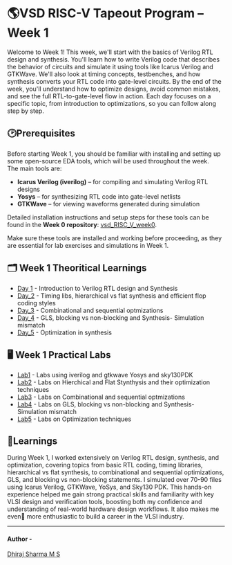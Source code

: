 # 🌎VSD RISC-V Tapeout Program – Week 1 

Welcome to Week 1! This week, we'll start with the basics of Verilog RTL design and synthesis. You'll learn how to write Verilog code that describes the behavior of circuits and simulate it using tools like Icarus Verilog and GTKWave. We'll also look at timing concepts, testbenches, and how synthesis converts your RTL code into gate-level circuits. By the end of the week, you'll understand how to optimize designs, avoid common mistakes, and see the full RTL-to-gate-level flow in action. Each day focuses on a specific topic, from introduction to optimizations, so you can follow along step by step.

## 🕑Prerequisites 

Before starting Week 1, you should be familiar with installing and setting up some open-source EDA tools, which will be used throughout the week.  
The main tools are:  
- **Icarus Verilog (iverilog)** – for compiling and simulating Verilog RTL designs  
- **Yosys** – for synthesizing RTL code into gate-level netlists  
- **GTKWave** – for viewing waveforms generated during simulation

Detailed installation instructions and setup steps for these tools can be found in the **Week 0 repository**:  [vsd_RISC_V_week0](https://github.com/Dhiraj4-alt/vsd_RISC_V_week0).  

Make sure these tools are installed and working before proceeding, as they are essential for lab exercises and simulations in Week 1.

## 🗂 Week 1 Theoritical Learnings

- [Day 1](https://github.com/Dhiraj4-alt/vsd_RISC_V_week1/tree/Day1) - Introduction to Verilog RTL design and Synthesis
- [Day_2](https://github.com/Dhiraj4-alt/vsd_RISC_V_week1/tree/Day2) - Timing libs, hierarchical vs flat synthesis and efficient flop coding styles
- [Day_3](https://github.com/Dhiraj4-alt/vsd_RISC_V_week1/tree/Day3) - Combinational and sequential optmizations
- [Day_4](https://github.com/Dhiraj4-alt/vsd_RISC_V_week1/tree/Day4) - GLS, blocking vs non-blocking and Synthesis- Simulation mismatch
- [Day_5](https://github.com/Dhiraj4-alt/vsd_RISC_V_week1/tree/Day5) - Optimization in synthesis


## 🖥 Week 1 Practical Labs 
- [Lab1](https://github.com/Dhiraj4-alt/vsd_RISC_V_week1/tree/day1_Labs) - Labs using iverilog and gtkwave Yosys and sky130PDK
- [Lab2](https://github.com/Dhiraj4-alt/vsd_RISC_V_week1/tree/day2_Labs) - Labs on Hierchical and Flat Stynthysis and their optimization techniques
- [Lab3](https://github.com/Dhiraj4-alt/vsd_RISC_V_week1/tree/day3_Labs) - Labs on Combinational and sequential optmizations 
- [Lab4](https://github.com/Dhiraj4-alt/vsd_RISC_V_week1/tree/day4_Labs) - Labs on GLS, blocking vs non-blocking and Synthesis- Simulation mismatch
- [Lab5](https://github.com/Dhiraj4-alt/vsd_RISC_V_week1/tree/day5_Labs) - Labs on Optimization techniques


## 📝Learnings


During Week 1, I worked extensively on Verilog RTL design, synthesis, and optimization, covering topics from basic RTL coding, timing libraries, hierarchical vs flat synthesis, to combinational and sequential optimizations, GLS, and blocking vs non-blocking statements. I simulated over 70-90 files using Icarus Verilog, GTKWave, YoSys, and Sky130 PDK. This hands-on experience helped me gain strong practical skills and familiarity with key VLSI design and verification tools, boosting both my confidence and understanding of real-world hardware design workflows. It also makes me even🚀 more enthusiastic to build a career in the VLSI industry.

-----

#### Author - 

[Dhiraj Sharma M S](https://github.com/Dhiraj4-alt)
  
